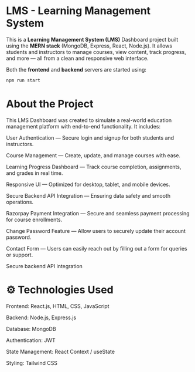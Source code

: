 # LMS - Learning Management System

This is a **Learning Management System (LMS)** Dashboard project built using the **MERN stack** (MongoDB, Express, React, Node.js). It allows students and instructors to manage courses, view content, track progress, and more — all from a clean and responsive web interface.

Both the **frontend** and **backend** servers are started using:

```bash
npm run start
```

# About the Project
This LMS Dashboard was created to simulate a real-world education management platform with end-to-end functionality. It includes:

User Authentication — Secure login and signup for both students and instructors.

Course Management — Create, update, and manage courses with ease.

Learning Progress Dashboard — Track course completion, assignments, and grades in real time.

Responsive UI — Optimized for desktop, tablet, and mobile devices.

Secure Backend API Integration — Ensuring data safety and smooth operations.

Razorpay Payment Integration — Secure and seamless payment processing for course enrollments.

Change Password Feature — Allow users to securely update their account password.

Contact Form — Users can easily reach out by filling out a form for queries or support.

Secure backend API integration
  # ⚙️  Technologies Used
  
Frontend: React.js, HTML, CSS, JavaScript

Backend: Node.js, Express.js

Database: MongoDB

Authentication: JWT

State Management: React Context / useState

Styling: Tailwind CSS
